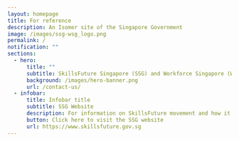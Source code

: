 ```yaml
---
layout: homepage
title: For reference
description: An Isomer site of the Singapore Government
image: /images/ssg-wsg_logo.png
permalink: /
notification: ""
sections:
  - hero:
      title: ""
      subtitle: SkillsFuture Singapore (SSG) and Workforce Singapore (WSG) have refreshed and launched our respective websites to provide better user experience, and to allow you to find relevant information more readily!  
      background: /images/hero-banner.png
      url: /contact-us/
  - infobar:
      title: Infobar title
      subtitle: SSG Website
      description: For information on SkillsFuture movement and how it helps Singaporeans plan and act on their upskilling efforts.
      button: Click here to visit the SSG website 
      url: https://www.skillsfuture.gov.sg
---
```

